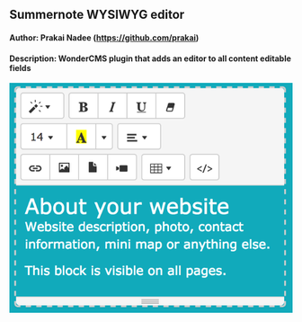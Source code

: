 ## Summernote WYSIWYG editor
#### Author: Prakai Nadee (https://github.com/prakai)
#### Description: WonderCMS plugin that adds an editor to all content editable fields

![Alt text](/summernote-editor-plugin.png?raw=true "Summernote editor screenshot")

